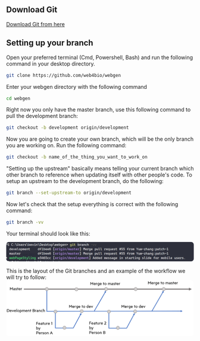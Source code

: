 ## Download Git

[Download Git from here](https://git-scm.com/downloads)

## Setting up your branch

Open your preferred terminal (Cmd, Powershell, Bash) and run the following command in your desktop directory.

```bash
git clone https://github.com/web4bio/webgen
```

Enter your webgen directory with the following command

```bash
cd webgen
```

Right now you only have the master branch, use this following command to pull the development branch:

```bash
git checkout -b development origin/development
```

Now you are going to create your own branch, which will be the only branch you are working on. Run the following command:

```bash
git checkout -b name_of_the_thing_you_want_to_work_on
```

"Setting up the upstream" basically means telling your current branch which other branch to reference when updating itself with other people's code. To setup an upstream to the development branch, do the following:

```bash
git branch --set-upstream-to origin/development
```

Now let's check that the setup everything is correct with the following command:

```bash
git branch -vv
```

Your terminal should look like this:

<img src="https://raw.githubusercontent.com/web4bio/webgen/master/presentationPoster/images/gitBranchingCheck.png" alt="Kitten" title="Git Branching Check" style="border-radius : 7px" />

This is the layout of the Git branches and an example of the workflow we will try to follow:
<img src="https://raw.githubusercontent.com/web4bio/webgen/master/presentationPoster/images/gitBranchWokflow.png" alt="Kitten" title="Git Branching Check" style="border-radius : 7px" />
